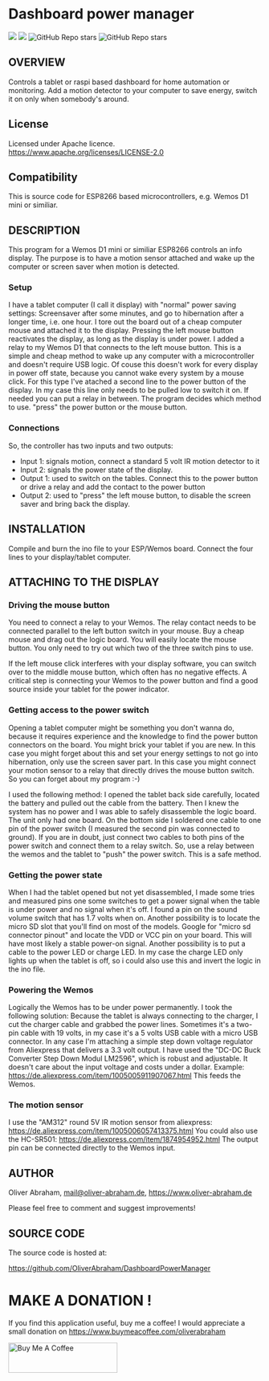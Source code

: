 # Dashboard power manager

![](https://img.shields.io/github/license/oliverabraham/dashboardpowermanager) ![](https://img.shields.io/github/languages/count/oliverabraham/dashboardpowermanager) ![GitHub Repo stars](https://img.shields.io/github/stars/oliverabraham/dashboardpowermanager?label=repo%20stars) ![GitHub Repo stars](https://img.shields.io/github/stars/oliverabraham?label=user%20stars)

## OVERVIEW

Controls a tablet or raspi based dashboard for home automation or monitoring. Add a motion detector to your computer to save energy, switch it on only when somebody's around.


## License

Licensed under Apache licence.
https://www.apache.org/licenses/LICENSE-2.0


## Compatibility

This is source code for ESP8266 based microcontrollers, e.g. Wemos D1 mini or similiar.


## DESCRIPTION

This program for a Wemos D1 mini or similiar ESP8266 controls an info display. 
The purpose is to have a motion sensor attached and wake up the computer or screen saver when motion is detected.

### Setup
I have a tablet computer (I call it display) with "normal" power saving settings: 
Screensaver after some minutes, and go to hibernation after a longer time, i.e. one hour.
I tore out the board out of a cheap computer mouse and attached it to the display. 
Pressing the left mouse button reactivates the display, as long as the display is under power.
I added a relay to my Wemos D1 that connects to the left mouse button. 
This is a simple and cheap method to wake up any computer with a microcontroller and doesn't require USB logic.
Of couse this doesn't work for every display in power off state, because you cannot wake every system by a mouse click.
For this type I've atached a second line to the power button of the display. In my case this line only needs to be pulled low to switch it on.
If needed you can put a relay in between.
The program decides which method to use. "press" the power button or the mouse button.

### Connections
So, the controller has two inputs and two outputs:
- Input 1: signals motion, connect a standard 5 volt IR motion detector to it
- Input 2: signals the power state of the display.
- Output 1: used to switch on the tables. Connect this to the power button or drive a relay and add the contact to the power button
- Output 2: used to "press" the left mouse button, to disable the screen saver and bring back the display.



## INSTALLATION

Compile and burn the ino file to your ESP/Wemos board. Connect the four lines to your display/tablet computer.



## ATTACHING TO THE DISPLAY

### Driving the mouse button
You need to connect a relay to your Wemos. The relay contact needs to be connected parallel to the left button switch in your mouse.
Buy a cheap mouse and drag out the logic board. You will easily locate the mouse button. You only need to try out which two of the three switch pins to use.

If the left mouse click interferes with your display software, you can switch over to the middle mouse button, which often has no negative effects.
A critical step is connecting your Wemos to the power button and find a good source inside your tablet for the power indicator.

### Getting access to the power switch
Opening a tablet computer might be something you don't wanna do, because it requires experience and the knowledge to find the power button 
connectors on the board. You might brick your tablet if you are new. In this case you might forget about this and set your energy settings to not go into hibernation, 
only use the screen saver part. In this case you might connect your motion sensor to a relay that directly drives the mouse button switch.
So you can forget about my program :-)

I used the following method:
I opened the tablet back side carefully, located the battery and pulled out the cable from the battery. 
Then I knew the system has no power and I was able to safely disassemble the logic board. 
The unit only had one board. On the bottom side I soldered one cable to one pin of the power switch (I measured the second pin was connected to 
ground). 
If you are in doubt, just connect two cables to both pins of the power switch and connect them to a relay switch. 
So, use a relay between the wemos and the tablet to "push" the power switch. This is a safe method.

### Getting the power state
When I had the tablet opened but not yet disassembled, I made some tries and measured pins one some switches to get a power signal when
the table is under power and no signal when it's off. I found a pin on the sound volume switch that has 1.7 volts when on.
Another possibility is to locate the micro SD slot that you'll find on most of the models. Google for "micro sd connector pinout"
and locate the VDD or VCC pin on your board. This will have most likely a stable power-on signal.
Another possibility is to put a cable to the power LED or charge LED. In my case the charge LED only lights up when the tablet is off,
so i could also use this and invert the logic in the ino file.

### Powering the Wemos
Logically the Wemos has to be under power permanently. I took the following solution:
Because the tablet is always connecting to the charger, I cut the charger cable and grabbed the power lines.
Sometimes it's a two-pin cable with 19 volts, in my case it's a 5 volts USB cable with a micro USB connector.
In any case I'm attaching a simple step down voltage regulator from Aliexpress that delivers a 3.3 volt output.
I have used the "DC-DC Buck Converter Step Down Modul LM2596", which is robust and adjustable. It doesn't care about the input voltage
and costs under a dollar.
Example: https://de.aliexpress.com/item/1005005911907067.html
This feeds the Wemos.

### The motion sensor
I use the "AM312" round 5V IR motion sensor from aliexpress: https://de.aliexpress.com/item/1005006057413375.html
You could also use the HC-SR501: https://de.aliexpress.com/item/1874954952.html
The output pin can be connected directly to the Wemos input.



## AUTHOR

Oliver Abraham, mail@oliver-abraham.de, https://www.oliver-abraham.de

Please feel free to comment and suggest improvements!



## SOURCE CODE

The source code is hosted at:

https://github.com/OliverAbraham/DashboardPowerManager


# MAKE A DONATION !

If you find this application useful, buy me a coffee!
I would appreciate a small donation on https://www.buymeacoffee.com/oliverabraham

<a href="https://www.buymeacoffee.com/app/oliverabraham" target="_blank"><img src="https://cdn.buymeacoffee.com/buttons/v2/default-yellow.png" alt="Buy Me A Coffee" style="height: 60px !important;width: 217px !important;" ></a>

